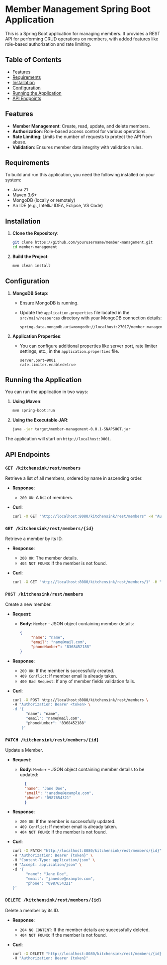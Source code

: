 # Member Management Spring Boot Application

This is a Spring Boot application for managing members. It provides a REST API for performing CRUD operations on members, with added features like role-based authorization and rate limiting.

## Table of Contents
- [Features](#features)
- [Requirements](#requirements)
- [Installation](#installation)
- [Configuration](#configuration)
- [Running the Application](#running-the-application)
- [API Endpoints](#api-endpoints)

## Features
- **Member Management**: Create, read, update, and delete members.
- **Authorization**: Role-based access control for various operations.
- **Rate Limiting**: Limits the number of requests to protect the API from abuse.
- **Validation**: Ensures member data integrity with validation rules.

## Requirements

To build and run this application, you need the following installed on your system:

- Java 21
- Maven 3.6+
- MongoDB (locally or remotely)
- An IDE (e.g., IntelliJ IDEA, Eclipse, VS Code)

## Installation

1. **Clone the Repository**:
    ```bash
    git clone https://github.com/yourusername/member-management.git
    cd member-management
    ```

2. **Build the Project**:
    ```bash
    mvn clean install
    ```

## Configuration

1. **MongoDB Setup**:
   - Ensure MongoDB is running.
   - Update the `application.properties` file located in the `src/main/resources` directory with your MongoDB connection details:

     ```properties
     spring.data.mongodb.uri=mongodb://localhost:27017/member_management
     ```

2. **Application Properties**:
   - You can configure additional properties like server port, rate limiter settings, etc., in the `application.properties` file.

     ```properties
     server.port=9001
     rate.limiter.enabled=true
     ```

## Running the Application

You can run the application in two ways:

1. **Using Maven**:
    ```bash
    mvn spring-boot:run
    ```

2. **Using the Executable JAR**:
    ```bash
    java -jar target/member-management-0.0.1-SNAPSHOT.jar
    ```

The application will start on `http://localhost:9001`.

## API Endpoints

### `GET /kitchensink/rest/members`

Retrieve a list of all members, ordered by name in ascending order.

- **Response**:
  - `200 OK`: A list of members.
  
- **Curl**:
  ```bash
  curl -X GET "http://localhost:8080/kitchensink/rest/members" -H "Authorization: Bearer <token>"
  ```
### `GET /kitchensink/rest/members/{id}`

Retrieve a member by its ID.
- **Response**:
  - `200 OK`: The member details.
  - `404 NOT FOUND`: If the member is not found.
  
- **Curl**:
  ```bash
  curl -X GET "http://localhost:8080/kitchensink/rest/members/1" -H "Authorization: Bearer <token>"
  ```
  
### `POST /kitchensink/rest/members`

Create a new member.

- **Request**:
  - **Body**: `Member` - JSON object containing member details:
    ```json
    {
         "name": "name",
         "email": "name@mail.com",
         "phoneNumber": "8368452188"
    }
    ```
- **Response**:
  - `200 OK`: If the member is successfully created.
  - `409 Conflict`: If member email is already taken.
  - `400 Bad Request`: If any of member fields validation fails.

- **Curl**:
    ```bash
    curl -X POST http://localhost:8080/kitchensink/rest/members \
    -H "Authorization: Bearer <token> \
    -d '{
          "name": "name",
          "email": "name@mail.com",
          "phoneNumber": "8368452188"
        }'
    ```

### `PATCH /kitchensink/rest/members/{id}`

Update a Member.

- **Request**:
  - **Body**: `Member` - JSON object containing member details to be updated:
    ```json
      {
      "name": "Jane Doe",
      "email": "janedoe@example.com",
      "phone": "0987654321"
      }
    ```
- **Response**:
  - `200 OK`: If the member is successfully updated.
  - `409 Conflict`: If member email is already taken.
  - `404 NOT FOUND`: If the member is not found.

- **Curl**:
    ```bash
    curl -X PATCH "http://localhost:8080/kitchensink/rest/members/{id}" \
    -H "Authorization: Bearer {token}" \
    -H "Content-Type: application/json" \
    -H "Accept: application/json" \
    -d '{
          "name": "Jane Doe",
          "email": "janedoe@example.com",
          "phone": "0987654321"
    }'
    ```

### `DELETE /kitchensink/rest/members/{id}`

Delete a member by its ID.
- **Response**:
  - `204 NO CONTENT`: If the member details are successfully deleted.
  - `404 NOT FOUND`: If the member is not found.
  
- **Curl**:
  ```bash
  curl -X DELETE "http://localhost:8080/kitchensink/rest/members/{id}" \
  -H "Authorization: Bearer {token}"
  ```
    
  

    

